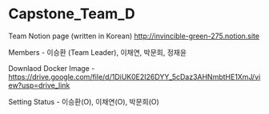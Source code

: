 # Capstone_Team_D

Team Notion page (written in Korean) http://invincible-green-275.notion.site

Members - 이승환 (Team Leader), 이채연, 박문희, 정재윤

Downlaod Docker Image - https://drive.google.com/file/d/1DiUK0E2I26DYY_5cDaz3AHNmbtHE1XmJ/view?usp=drive_link

Setting Status - 이승환(O), 이채연(O), 박문희(O)
